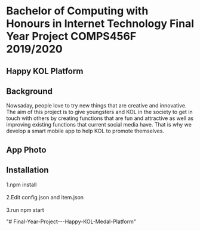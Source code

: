Bachelor of Computing with Honours in Internet Technology
Final Year Project
COMPS456F 2019/2020
====
Happy KOL Platform
-------
Background
-------
Nowsaday, people love to try new things that are creative and innovative. The aim of this project is to give youngsters and KOL in the society to get in touch with others by creating functions that are fun and attractive as well as improving existing functions that current social media have.
That is why we develop a smart mobile app to help KOL to promote themselves.


App Photo
-------


Installation
-------
1.npm install<br>  
2.Edit config.json and item.json<br>  
3.run npm start<br>  


"# Final-Year-Project---Happy-KOL-Medal-Platform" 
